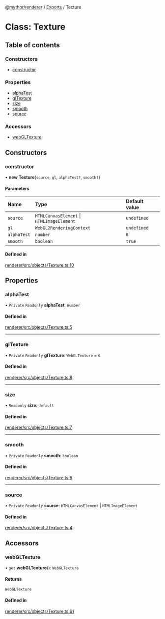 [@mythor/renderer](../README.md) / [Exports](../modules.md) / Texture

# Class: Texture

## Table of contents

### Constructors

- [constructor](Texture.md#constructor)

### Properties

- [alphaTest](Texture.md#alphatest)
- [glTexture](Texture.md#gltexture)
- [size](Texture.md#size)
- [smooth](Texture.md#smooth)
- [source](Texture.md#source)

### Accessors

- [webGLTexture](Texture.md#webgltexture)

## Constructors

### constructor

• **new Texture**(`source`, `gl`, `alphaTest?`, `smooth?`)

#### Parameters

| Name | Type | Default value |
| :------ | :------ | :------ |
| `source` | `HTMLCanvasElement` \| `HTMLImageElement` | `undefined` |
| `gl` | `WebGL2RenderingContext` | `undefined` |
| `alphaTest` | `number` | `0` |
| `smooth` | `boolean` | `true` |

#### Defined in

[renderer/src/objects/Texture.ts:10](https://github.com/desaintvincent/mythor/blob/d4665fb/packages/renderer/src/objects/Texture.ts#L10)

## Properties

### alphaTest

• `Private` `Readonly` **alphaTest**: `number`

#### Defined in

[renderer/src/objects/Texture.ts:5](https://github.com/desaintvincent/mythor/blob/d4665fb/packages/renderer/src/objects/Texture.ts#L5)

___

### glTexture

• `Private` `Readonly` **glTexture**: `WebGLTexture` = `0`

#### Defined in

[renderer/src/objects/Texture.ts:8](https://github.com/desaintvincent/mythor/blob/d4665fb/packages/renderer/src/objects/Texture.ts#L8)

___

### size

• `Readonly` **size**: `default`

#### Defined in

[renderer/src/objects/Texture.ts:7](https://github.com/desaintvincent/mythor/blob/d4665fb/packages/renderer/src/objects/Texture.ts#L7)

___

### smooth

• `Private` `Readonly` **smooth**: `boolean`

#### Defined in

[renderer/src/objects/Texture.ts:6](https://github.com/desaintvincent/mythor/blob/d4665fb/packages/renderer/src/objects/Texture.ts#L6)

___

### source

• `Private` `Readonly` **source**: `HTMLCanvasElement` \| `HTMLImageElement`

#### Defined in

[renderer/src/objects/Texture.ts:4](https://github.com/desaintvincent/mythor/blob/d4665fb/packages/renderer/src/objects/Texture.ts#L4)

## Accessors

### webGLTexture

• `get` **webGLTexture**(): `WebGLTexture`

#### Returns

`WebGLTexture`

#### Defined in

[renderer/src/objects/Texture.ts:61](https://github.com/desaintvincent/mythor/blob/d4665fb/packages/renderer/src/objects/Texture.ts#L61)
